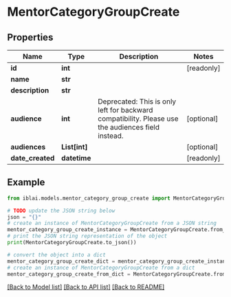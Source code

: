 # MentorCategoryGroupCreate


## Properties

Name | Type | Description | Notes
------------ | ------------- | ------------- | -------------
**id** | **int** |  | [readonly] 
**name** | **str** |  | 
**description** | **str** |  | 
**audience** | **int** | Deprecated: This is only left for backward compatibility. Please use the audiences field instead. | [optional] 
**audiences** | **List[int]** |  | [optional] 
**date_created** | **datetime** |  | [readonly] 

## Example

```python
from iblai.models.mentor_category_group_create import MentorCategoryGroupCreate

# TODO update the JSON string below
json = "{}"
# create an instance of MentorCategoryGroupCreate from a JSON string
mentor_category_group_create_instance = MentorCategoryGroupCreate.from_json(json)
# print the JSON string representation of the object
print(MentorCategoryGroupCreate.to_json())

# convert the object into a dict
mentor_category_group_create_dict = mentor_category_group_create_instance.to_dict()
# create an instance of MentorCategoryGroupCreate from a dict
mentor_category_group_create_from_dict = MentorCategoryGroupCreate.from_dict(mentor_category_group_create_dict)
```
[[Back to Model list]](../README.md#documentation-for-models) [[Back to API list]](../README.md#documentation-for-api-endpoints) [[Back to README]](../README.md)


